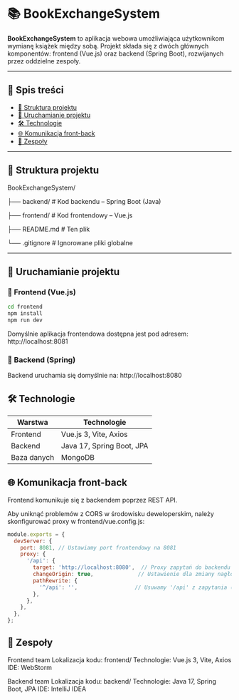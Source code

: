 # 📚 BookExchangeSystem

**BookExchangeSystem** to aplikacja webowa umożliwiająca użytkownikom wymianę książek między sobą. Projekt składa się z dwóch głównych komponentów: frontend (Vue.js) oraz backend (Spring Boot), rozwijanych przez oddzielne zespoły.

---

## 🧭 Spis treści

- [📁 Struktura projektu](#-struktura-projektu)
- [🚀 Uruchamianie projektu](#-uruchamianie-projektu)
- [🛠 Technologie](#-technologie)
- [🌐 Komunikacja front-back](#-komunikacja-front-back)
- [👥 Zespoły](#-zespoły)

---

## 📁 Struktura projektu

BookExchangeSystem/

├── backend/ # Kod backendu – Spring Boot (Java)

├── frontend/ # Kod frontendowy – Vue.js

├── README.md # Ten plik

└── .gitignore # Ignorowane pliki globalne



---

## 🚀 Uruchamianie projektu

### 🔹 Frontend (Vue.js)

```bash
cd frontend
npm install
npm run dev
```

Domyślnie aplikacja frontendowa dostępna jest pod adresem:
http://localhost:8081

### 🔹 Backend (Spring)

Backend uruchamia się domyślnie na:
http://localhost:8080

## 🛠 Technologie

| Warstwa     | Technologie                       |
| ----------- | --------------------------------- |
| Frontend    | Vue.js 3, Vite, Axios             |
| Backend     | Java 17, Spring Boot, JPA         |
| Baza danych | MongoDB                           |

## 🌐 Komunikacja front-back

Frontend komunikuje się z backendem poprzez REST API.

Aby uniknąć problemów z CORS w środowisku deweloperskim, należy skonfigurować proxy w frontend/vue.config.js:

```js
module.exports = {
  devServer: {
    port: 8081, // Ustawiamy port frontendowy na 8081
    proxy: {
      '/api': {
        target: 'http://localhost:8080',  // Proxy zapytań do backendu działającego na porcie 8080
        changeOrigin: true,              // Ustawienie dla zmiany nagłówka Origin w zapytaniach
        pathRewrite: {
          '^/api': '',                  // Usuwamy '/api' z zapytania (opcjonalne, zależnie od struktury backendu)
        },
      },
    },
  },
};

```
## 👥 Zespoły

Frontend team
Lokalizacja kodu: frontend/
Technologie: Vue.js 3, Vite, Axios
IDE: WebStorm

Backend team
Lokalizacja kodu: backend/
Technologie: Java 17, Spring Boot, JPA
IDE: IntelliJ IDEA














